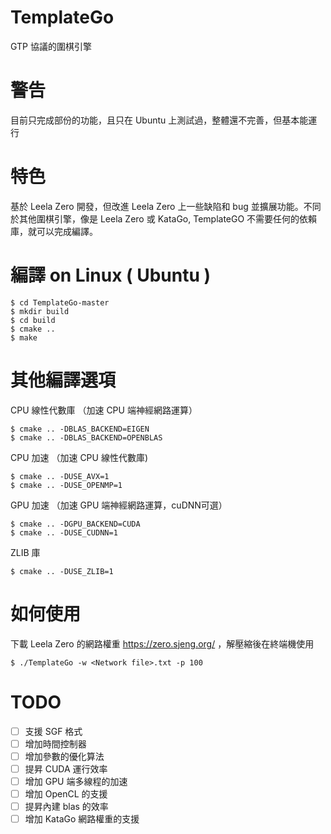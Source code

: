 # TemplateGo
GTP 協議的圍棋引擎

# 警告
目前只完成部份的功能，且只在 Ubuntu 上測試過，整體還不完善，但基本能運行

# 特色
基於 Leela Zero 開發，但改進 Leela Zero 上一些缺陷和 bug 並擴展功能。不同於其他圍棋引擎，像是 Leela Zero 或 KataGo, TemplateGO 不需要任何的依賴庫，就可以完成編譯。


# 編譯 on Linux ( Ubuntu )

    $ cd TemplateGo-master
    $ mkdir build
    $ cd build
    $ cmake ..
    $ make


# 其他編譯選項

CPU 線性代數庫 （加速 CPU 端神經網路運算）

    $ cmake .. -DBLAS_BACKEND=EIGEN
    $ cmake .. -DBLAS_BACKEND=OPENBLAS
    
CPU 加速 （加速 CPU 線性代數庫)

    $ cmake .. -DUSE_AVX=1
    $ cmake .. -DUSE_OPENMP=1

GPU 加速 （加速 GPU 端神經網路運算，cuDNN可選）

    $ cmake .. -DGPU_BACKEND=CUDA
    $ cmake .. -DUSE_CUDNN=1

ZLIB 庫
    
    $ cmake .. -DUSE_ZLIB=1
    
    
# 如何使用

下載 Leela Zero 的網路權重 https://zero.sjeng.org/ ，解壓縮後在終端機使用

    $ ./TemplateGo -w <Network file>.txt -p 100

# TODO
- [ ] 支援 SGF 格式
- [ ] 增加時間控制器
- [ ] 增加參數的優化算法 
- [ ] 提昇 CUDA 運行效率 
- [ ] 增加 GPU 端多線程的加速 
- [ ] 增加 OpenCL 的支援 
- [ ] 提昇內建 blas 的效率 
- [ ] 增加 KataGo 網路權重的支援 
